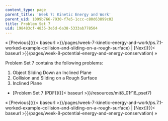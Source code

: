 ```yaml
---
content_type: page
parent_title: 'Week 7: Kinetic Energy and Work'
parent_uid: 1099b766-7930-f7e5-1ccc-c80d63899c02
title: Problem Set 7
uid: 198483cf-4835-3e5d-6a38-5333ab778504
---
```


« [Previous]({{< baseurl >}}/pages/week-7-kinetic-energy-and-work/ps.7.1-worked-example-collision-and-sliding-on-a-rough-surface) | [Next]({{< baseurl >}}/pages/week-8-potential-energy-and-energy-conservation) »

Problem Set 7 contains the following problems:

1.  Object Sliding Down an Inclined Plane
2.  Collision and Sliding on a Rough Surface
3.  Inclined Plane

*   [Problem Set 7 (PDF)]({{< baseurl >}}/resources/mit8_01f16_pset7)

« [Previous]({{< baseurl >}}/pages/week-7-kinetic-energy-and-work/ps.7.1-worked-example-collision-and-sliding-on-a-rough-surface) | [Next]({{< baseurl >}}/pages/week-8-potential-energy-and-energy-conservation) »